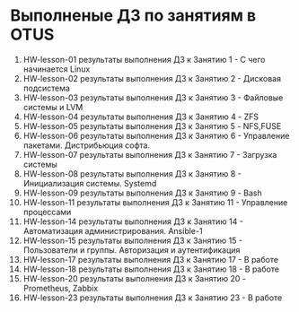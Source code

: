 # Выполненые ДЗ по занятиям в OTUS
1.  HW-lesson-01 результаты выполнения ДЗ к Занятию 1  - С чего начинается Linux
2.  HW-lesson-02 результаты выполнения ДЗ к Занятию 2  - Дисковая подсистема
3.  HW-lesson-03 результаты выполнения ДЗ к Занятию 3  - Файловые системы и LVM
4.  HW-lesson-04 результаты выполнения ДЗ к Занятию 4  - ZFS
5.  HW-lesson-05 результаты выполнения ДЗ к Занятию 5  - NFS,FUSE
6.  HW-lesson-06 результаты выполнения ДЗ к Занятию 6  - Управление пакетами. Дистрибьюция софта.
7.  HW-lesson-07 результаты выполнения ДЗ к Занятию 7  - Загрузка системы
8.  HW-lesson-08 результаты выполнения ДЗ к Занятию 8  - Инициализация системы. Systemd
9.  HW-lesson-09 результаты выполнения ДЗ к Занятию 9  - Bash 
10. HW-lesson-11 результаты выполнения ДЗ к Занятию 11 - Управление процессами 
11. HW-lesson-14 результаты выполнения ДЗ к Занятию 14 - Автоматизация администрирования. Ansible-1 
12. HW-lesson-15 результаты выполнения ДЗ к Занятию 15 - Пользователи и группы. Авторизация и аутентификация
13. HW-lesson-17 результаты выполнения ДЗ к Занятию 17 - В работе
14. HW-lesson-18 результаты выполнения ДЗ к Занятию 18 - В работе
15. HW-lesson-20 результаты выполнения ДЗ к Занятию 20 - Prometheus, Zabbix
16. HW-lesson-23 результаты выполнения ДЗ к Занятию 23 - В работе
